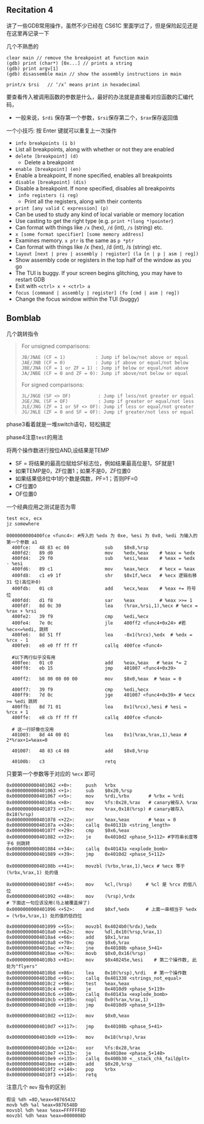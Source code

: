 ## Recitation 4

讲了一些GDB常用操作，虽然不少已经在 CS61C 里面学过了，但是保险起见还是在这里再记录一下

几个不熟悉的

```gdb
clear main // remove the breakpoint at function main
(gdb) print (char*) [0x...] // prints a string
(gdb) print argv[1]
(gdb) disassemble main // show the assembly instructions in main
```

```
print/x $rsi   // ‘/x’ means print in hexadecimal
```

要查看传入被调用函数的参数是什么，最好的办法就是直接看对应函数的汇编代码，

- 一般来说，`$rdi` 保存第一个参数，`$rsi`保存第二个，`$rax`保存返回值

  

一个小技巧: 按 Enter 键就可以重复上一次操作

-  `info breakpoints (i b)`
  - List all breakpoints, along with whether or not they are enabled
- `delete [breakpoint] (d)`
  - Delete a breakpoint
-  `enable [breakpoint] (en)`  
  - Enable a breakpoint, If none specified, enables all breakpoints
-  `disable [breakpoint] (dis)`
  - Disable a breakpoint. If none specified, disables all breakpoints
- ` info registers (i reg)`
  - Print all the registers, along with their contents
-  `print [any valid C expression] (p)`
  - Can be used to study any kind of local variable or memory location
  - Use casting to get the right type (e.g. `print *(long *)pointer`)
  -  Can format with things like `/x` (hex), `/d` (int), `/s` (string) etc.
-  `x [some format specifier] [some memory address]`
  - Examines memory. `x ptr` is the same as `p *ptr`
  -  Can format with things like /x (hex), /d (int), /s (string) etc.
-  `layout [next | prev | assembly | register] (la [n | p | asm | reg])`
  - Show assembly code or registers in the top half of the window as you go
  -  The TUI is buggy. If your screen begins glitching, you may have to restart GDB
  -  Exit with `<ctrl> x + <ctrl> a`
-  `focus [command | assembly | register] (fo [cmd | asm | reg])`
  - Change the focus window within the TUI (buggy)

## Bomblab

几个跳转指令

>For unsigned comparisons:
>
>```
>JB/JNAE (CF = 1)           : Jump if below/not above or equal
>JAE/JNB (CF = 0)           : Jump if above or equal/not below
>JBE/JNA (CF = 1 or ZF = 1) : Jump if below or equal/not above
>JA/JNBE (CF = 0 and ZF = 0): Jump if above/not below or equal
>```
>
>For signed comparisons:
>
>```
>JL/JNGE (SF <> OF)          : Jump if less/not greater or equal
>JGE/JNL (SF = OF)           : Jump if greater or equal/not less
>JLE/JNG (ZF = 1 or SF <> OF): Jump if less or equal/not greater
>JG/JNLE (ZF = 0 and SF = OF): Jump if greater/not less or equal
>```

phase3看着就是一堆switch语句，轻松搞定

phase4注意`test`的用法

将两个操作数进行按位AND,设结果是TEMP 

- SF = 将结果的最高位赋给SF标志位，例如结果最高位是1，SF就是1 
- 如果TEMP是0，ZF位置1；如果不是0，ZF位置0 
- 如果结果低8位中1的个数是偶数，PF=1；否则PF=0 
- CF位置0 
- OF位置0

一个经典应用之测试是否为零

```assembly
test ecx, ecx
jz somewhere
```

```assembly
0000000000400fce <func4>: #传入的 %edx 为 0xe, %esi 为 0x0, %edi 为输入的第一个参数 a1
  400fce:	48 83 ec 08          	sub    $0x8,%rsp
  400fd2:	89 d0                	mov    %edx,%eax    # %eax = %edx
  400fd4:	29 f0                	sub    %esi,%eax    # %eax = %edx - %esi
  400fd6:	89 c1                	mov    %eax,%ecx    # %ecx = %eax
  400fd8:	c1 e9 1f             	shr    $0x1f,%ecx   # %ecx 逻辑右移 31 位(高位补0)
  400fdb:	01 c8                	add    %ecx,%eax    # %eax += 符号位
  400fdd:	d1 f8                	sar    %eax         # %eax >>= 1
  400fdf:	8d 0c 30             	lea    (%rax,%rsi,1),%ecx # %ecx = %rax + %rsi
  400fe2:	39 f9                	cmp    %edi,%ecx
  400fe4:	7e 0c                	jle    400ff2 <func4+0x24> #若 %ecx<=%edi, 跳转
  400fe6:	8d 51 ff             	lea    -0x1(%rcx),%edx  # %edx = %rcx - 1
  400fe9:	e8 e0 ff ff ff       	callq  400fce <func4>
  
  #以下两行似乎没有用
  400fee:	01 c0                	add    %eax,%eax   # %eax *= 2
  400ff0:	eb 15                	jmp    401007 <func4+0x39>
  
  400ff2:	b8 00 00 00 00       	mov    $0x0,%eax  # %eax = 0
  
  400ff7:	39 f9                	cmp    %edi,%ecx
  400ff9:	7d 0c                	jge    401007 <func4+0x39> # %ecx >= %edi 跳转
  400ffb:	8d 71 01             	lea    0x1(%rcx),%esi # %esi = %rcx + 1
  400ffe:	e8 cb ff ff ff       	callq  400fce <func4>
  
  # 这一行好像也没用
  401003:	8d 44 00 01          	lea    0x1(%rax,%rax,1),%eax # 2*%rax+1=%eax=0
  
  401007:	48 83 c4 08          	add    $0x8,%rsp
  
  40100b:	c3                   	retq   
```

只要第一个参数等于对应的 `%ecx` 即可 

```assembly
0x0000000000401062 <+0>:     push   %rbx
0x0000000000401063 <+1>:     sub    $0x20,%rsp
0x0000000000401067 <+5>:     mov    %rdi,%rbx       # %rbx = %rdi
0x000000000040106a <+8>:     mov    %fs:0x28,%rax   # canary被存入 %rax
0x0000000000401073 <+17>:    mov    %rax,0x18(%rsp) # canary被存入 0x18(%rsp)
0x0000000000401078 <+22>:    xor    %eax,%eax       # %eax = 0
0x000000000040107a <+24>:    callq  0x40131b <string_length>
0x000000000040107f <+29>:    cmp    $0x6,%eax
0x0000000000401082 <+32>:    je     0x4010d2 <phase_5+112> #字符串长度等于6 则跳转
0x0000000000401084 <+34>:    callq  0x40143a <explode_bomb>
0x0000000000401089 <+39>:    jmp    0x4010d2 <phase_5+112>

0x000000000040108b <+41>:    movzbl (%rbx,%rax,1),%ecx # %ecx 等于 (%rbx,%rax,1) 处的值

0x000000000040108f <+45>:    mov    %cl,(%rsp)     # %cl 是 %rcx 的低八位 
0x0000000000401092 <+48>:    mov    (%rsp),%rdx
# 下面这一句应该没用(马上被覆盖掉了)
0x0000000000401096 <+52>:    and    $0xf,%edx      # 上面一串相当于 %edx = (%rbx,%rax,1) 处的值的低四位

0x0000000000401099 <+55>:    movzbl 0x4024b0(%rdx),%edx
0x00000000004010a0 <+62>:    mov    %dl,0x10(%rsp,%rax,1)
0x00000000004010a4 <+66>:    add    $0x1,%rax
0x00000000004010a8 <+70>:    cmp    $0x6,%rax
0x00000000004010ac <+74>:    jne    0x40108b <phase_5+41>
0x00000000004010ae <+76>:    movb   $0x0,0x16(%rsp)
0x00000000004010b3 <+81>:    mov    $0x40245e,%esi    # 第二个操作数, 此处为"flyers"
0x00000000004010b8 <+86>:    lea    0x10(%rsp),%rdi   # 第一个操作数
0x00000000004010bd <+91>:    callq  0x401338 <strings_not_equal>
0x00000000004010c2 <+96>:    test   %eax,%eax
0x00000000004010c4 <+98>:    je     0x4010d9 <phase_5+119>
0x00000000004010c6 <+100>:   callq  0x40143a <explode_bomb>
0x00000000004010cb <+105>:   nopl   0x0(%rax,%rax,1)
0x00000000004010d0 <+110>:   jmp    0x4010d9 <phase_5+119>

0x00000000004010d2 <+112>:   mov    $0x0,%eax

0x00000000004010d7 <+117>:   jmp    0x40108b <phase_5+41>

0x00000000004010d9 <+119>:   mov    0x18(%rsp),%rax

0x00000000004010de <+124>:   xor    %fs:0x28,%rax
0x00000000004010e7 <+133>:   je     0x4010ee <phase_5+140>
0x00000000004010e9 <+135>:   callq  0x400b30 <__stack_chk_fail@plt>
0x00000000004010ee <+140>:   add    $0x20,%rsp
0x00000000004010f2 <+144>:   pop    %rbx
0x00000000004010f3 <+145>:   retq
```

注意几个 `mov` 指令的区别

```assembly
假设 %dh =8D,%eax=98765432 
movb %dh %al %eax=9876548D 
movsbl %dh %eax %eax=FFFFFF8D 
movzbl %dh %eax %eax=0000008D
```

